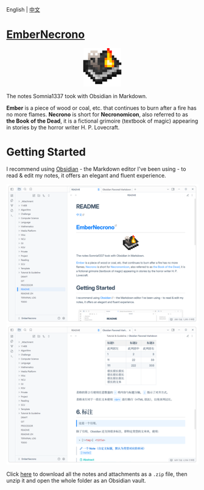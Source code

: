 English | [中文](https://github.com/Somnia1337/EmberNecrono/blob/main/README-ZH.md)

# [EmberNecrono](https://github.com/Somnia1337/EmberNecrono)

<div align=center>
  <img src="https://github.com/Somnia1337/EmberNecrono/blob/main/_Attachment/EmberNecrono_2048.png?raw=true" width="100px">
</div>

The notes Somnia1337 took with Obsidian in Markdown.

**Ember** is a piece of wood or coal, etc. that continues to burn after a fire has no more flames. **Necrono** is short for **Necronomicon**, also referred to as **the Book of the Dead**, it is a fictional grimoire (textbook of magic) appearing in stories by the horror writer H. P. Lovecraft.

# Getting Started

I recommend using [Obsidian](https://obsidian.md/) - the Markdown editor I've been using - to read & edit my notes, it offers an elegant and fluent experience.

<div align=center>
  <img src="https://github.com/Somnia1337/EmberNecrono/blob/main/_Attachment/Screenshot-1_v0.8.png?raw=true">
</div>

<div align=center>
  <img src="https://github.com/Somnia1337/EmberNecrono/blob/main/_Attachment/Screenshot-2_v0.8.png?raw=true">
</div>

Click [here](https://github.com/Somnia1337/EmberNecrono/archive/refs/heads/main.zip) to download all the notes and attachments as a `.zip` file, then unzip it and open the whole folder as an Obsidian vault.